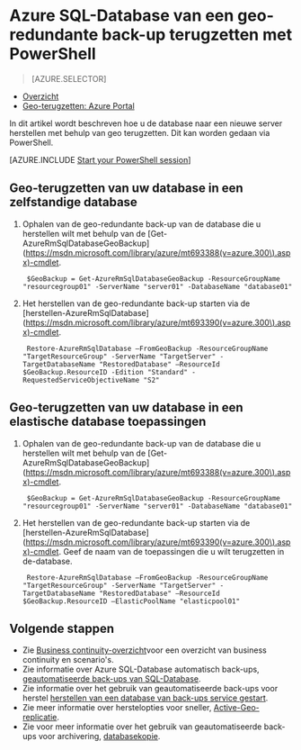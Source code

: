<properties
    pageTitle="Azure SQL-Database terugzetten vanaf een geo-redundante back-up (PowerShell) | Microsoft Azure"
    description="Azure SQL-Database naar een nieuwe server van een geo-redundante back-up terugzetten"
    services="sql-database"
    documentationCenter=""
    authors="stevestein"
    manager="jhubbard"
    editor=""/>

<tags
    ms.service="sql-database"
    ms.devlang="NA"
    ms.topic="article"
    ms.tgt_pltfrm="powershell"
    ms.workload="NA"
    ms.date="07/17/2016"
    ms.author="sstein"/>

# <a name="restore-an-azure-sql-database-from-a-geo-redundant-backup-by-using-powershell"></a>Azure SQL-Database van een geo-redundante back-up terugzetten met PowerShell


> [AZURE.SELECTOR]
- [Overzicht](sql-database-recovery-using-backups.md)
- [Geo-terugzetten: Azure Portal](sql-database-geo-restore-portal.md)

In dit artikel wordt beschreven hoe u de database naar een nieuwe server herstellen met behulp van geo terugzetten. Dit kan worden gedaan via PowerShell.

[AZURE.INCLUDE [Start your PowerShell session](../../includes/sql-database-powershell.md)]

## <a name="geo-restore-your-database-into-a-standalone-database"></a>Geo-terugzetten van uw database in een zelfstandige database

1. Ophalen van de geo-redundante back-up van de database die u herstellen wilt met behulp van de [Get-AzureRmSqlDatabaseGeoBackup] (https://msdn.microsoft.com/library/azure/mt693388(v=azure.300\).aspx)-cmdlet.

        $GeoBackup = Get-AzureRmSqlDatabaseGeoBackup -ResourceGroupName "resourcegroup01" -ServerName "server01" -DatabaseName "database01"

2. Het herstellen van de geo-redundante back-up starten via de [herstellen-AzureRmSqlDatabase] (https://msdn.microsoft.com/library/azure/mt693390(v=azure.300\).aspx)-cmdlet.

        Restore-AzureRmSqlDatabase –FromGeoBackup -ResourceGroupName "TargetResourceGroup" -ServerName "TargetServer" -TargetDatabaseName "RestoredDatabase" –ResourceId $GeoBackup.ResourceID -Edition "Standard" -RequestedServiceObjectiveName "S2"


## <a name="geo-restore-your-database-into-an-elastic-database-pool"></a>Geo-terugzetten van uw database in een elastische database toepassingen

1. Ophalen van de geo-redundante back-up van de database die u herstellen wilt met behulp van de [Get-AzureRmSqlDatabaseGeoBackup] (https://msdn.microsoft.com/library/azure/mt693388(v=azure.300\).aspx)-cmdlet.

        $GeoBackup = Get-AzureRmSqlDatabaseGeoBackup -ResourceGroupName "resourcegroup01" -ServerName "server01" -DatabaseName "database01"

2. Het herstellen van de geo-redundante back-up starten via de [herstellen-AzureRmSqlDatabase] (https://msdn.microsoft.com/library/azure/mt693390(v=azure.300\).aspx)-cmdlet. Geef de naam van de toepassingen die u wilt terugzetten in de-database.

        Restore-AzureRmSqlDatabase –FromGeoBackup -ResourceGroupName "TargetResourceGroup" -ServerName "TargetServer" -TargetDatabaseName "RestoredDatabase" –ResourceId $GeoBackup.ResourceID –ElasticPoolName "elasticpool01"  


## <a name="next-steps"></a>Volgende stappen

- Zie [Business continuity-overzicht](sql-database-business-continuity.md)voor een overzicht van business continuity en scenario's.
- Zie informatie over Azure SQL-Database automatisch back-ups, [geautomatiseerde back-ups van SQL-Database](sql-database-automated-backups.md).
- Zie informatie over het gebruik van geautomatiseerde back-ups voor herstel [herstellen van een database van back-ups service gestart](sql-database-recovery-using-backups.md).
- Zie meer informatie over herstelopties voor sneller, [Active-Geo-replicatie](sql-database-geo-replication-overview.md).  
- Zie voor meer informatie over het gebruik van geautomatiseerde back-ups voor archivering, [databasekopie](sql-database-copy.md).
